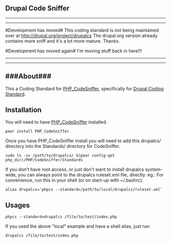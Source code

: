 ## Drupal Code Sniffer ##


_____
_____
#Development has moved#
This coding standard is not being maintained over at http://drupal.org/project/drupalcs
The drupal.org version already contains more sniff and it's a lot more mature.
Thanks.

#Development has moved again#
I'm moving stuff back in here!!!
_____
_____

###About###
------------
This a Coding Standard for [PHP_CodeSniffer](http://pear.php.net/package/PHP_CodeSniffer), specifically for [Drupal Coding Standard](http://drupal.org/coding-standards).

Installation
------------
You will need to have [PHP_CodeSniffer](http://pear.php.net/package/PHP_CodeSniffer) installed.

    pear install PHP_CodeSniffer

Once you have PHP_CodeSniffer install you will need to add this drupalcs/ directory into the Standards/ directory for CodeSniffer.

    sudo ln -sv /path/to/drupalcs/ $(pear config-get php_dir)/PHP/CodeSniffer/Standards

If you don't have root access, or just don't want to install drupalcs system-wide, you can always point to the drupalcs ruleset.xml file, directly.
eg.: For convenience, run this in your shell (or on start-up with ~/.bashrc):

    alias drupalcs='phpcs --standard=/path/to/local/drupalcs/ruleset.xml'

Usages
---------

    phpcs --standard=drupalcs /file/to/test/index.php


If you used the above "local" example and have a shell alias, just run:

    drupalcs /file/to/test/index.php
